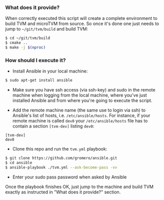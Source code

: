 ### What does it provide?

When correctly executed this script will create a complete environment to build
TVM and microTVM from source. So once it's done one just needs to jump to
`~/git/tvm/build` and build TVM:

```sh
$ cd ~/git/tvm/build
$ cmake ..
$ make -j $(nproc)
```

### How should I execute it?

- Install Ansible in your local machine:

```sh
$ sudo apt-get install ansible
```

- Make sure you have ssh access (via ssh-key) and sudo in the remote machine
when logging from the local machine, where you've just installed Ansible and
from where you're going to execute the script.

- Add the remote machine name (the same use to login via ssh) to Ansible's list
of hosts, i.e. `/etc/ansible/hosts`. For instance, if your remote machine is
called `dev0` your `/etc/ansible/hosts` file has to contain a section
`[tvm-dev]` listing `dev0`:

```text
[tvm-dev]
dev0
```

- Clone this repo and run the `tvm.yml` playbook:

```sh
$ git clone https://github.com/gromero/ansible.git
$ cd ansible
$ ansible-playbook ./tvm.yml --ask-become-pass -vv
```

- Enter your sudo pass password when asked by Ansible

Once the playbook finishes OK, just jump to the machine and build TVM exactly
as instructed in "What does it provide?" section.
